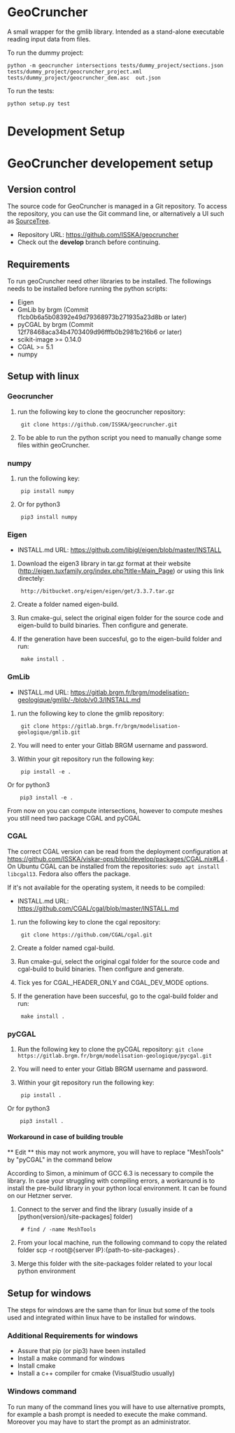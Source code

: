 GeoCruncher
===========

A small wrapper for the gmlib library. Intended as a stand-alone executable reading input data from files.

To run the dummy project:

```
python -m geocruncher intersections tests/dummy_project/sections.json tests/dummy_project/geocruncher_project.xml tests/dummy_project/geocruncher_dem.asc  out.json
```

To run the tests:

```
python setup.py test
```


Development Setup
=================

GeoCruncher developement setup
===============================

## Version control

The source code for GeoCruncher is managed in a Git repository. To access the repository, you can use the Git command line, or alternatively a UI such as [SourceTree](http://sourcetreeapp.com).
* Repository URL: https://github.com/ISSKA/geocruncher
* Check out the **develop** branch before continuing.

## Requirements

To run geoCruncher need other libraries to be installed. The followings needs to be installed before running the python scripts:

* Eigen
* GmLib by brgm (Commit f1cb0b6a5b08392e49d79368973b271935a23d8b or later)
* pyCGAL by brgm (Commit 12f78468aca34b4703409d96fffb0b2981b216b6 or later)
* scikit-image >= 0.14.0
* CGAL >= 5.1
* numpy
 
##  Setup with linux 

### Geocruncher

1. run the following key to clone the geocruncher repository:

        git clone https://github.com/ISSKA/geocruncher.git

2. To be able to run the python script you need to manually change some files within geoCruncher. 


### numpy

1. run the following key:
	
        pip install numpy

2. Or for python3
	
        pip3 install numpy

### Eigen

* INSTALL.md URL: https://github.com/libigl/eigen/blob/master/INSTALL

1. Download the eigen3 library in tar.gz format at their website (http://eigen.tuxfamily.org/index.php?title=Main_Page) or using this link directely:
	
        http://bitbucket.org/eigen/eigen/get/3.3.7.tar.gz

2. Create a folder named eigen-build.

3. Run cmake-gui, select the original eigen folder for the source code and eigen-build to build binaries. Then configure and generate.

4. If the generation have been succesful, go to the eigen-build folder and run:
	
        make install .

### GmLib

* INSTALL.md URL: https://gitlab.brgm.fr/brgm/modelisation-geologique/gmlib/-/blob/v0.3/INSTALL.md

1. run the following key to clone the gmlib repository:

        git clone https://gitlab.brgm.fr/brgm/modelisation-geologique/gmlib.git

2. You will need to enter your Gitlab BRGM username and password.

3. Within your git repository run the following key:
	
        pip install -e .

Or for python3
	
        pip3 install -e .

From now on you can compute intersections, however to compute meshes you still need two package CGAL and pyCGAL

### CGAL

The correct CGAL version can be read from the deployment configuration at https://github.com/ISSKA/viskar-ops/blob/develop/packages/CGAL.nix#L4 .
On Ubuntu CGAL can be installed from the repositories: `sudo apt install libcgal13`. Fedora also offers the package.

If it's not available for the operating system, it needs to be compiled:

* INSTALL.md URL: https://github.com/CGAL/cgal/blob/master/INSTALL.md

1. run the following key to clone the cgal repository:
	
        git clone https://github.com/CGAL/cgal.git

2. Create a folder named cgal-build.

3. Run cmake-gui, select the original cgal folder for the source code and cgal-build to build binaries. Then configure and generate.

4. Tick yes for CGAL_HEADER_ONLY and CGAL_DEV_MODE options.

5. If the generation have been succesful, go to the cgal-build folder and run:

        make install .

### pyCGAL

1. Run the following key to clone the pyCGAL repository:
        `git clone https://gitlab.brgm.fr/brgm/modelisation-geologique/pycgal.git`

2. You will need to enter your Gitlab BRGM username and password.

3. Within your git repository run the following key:
	
        pip install .

Or for python3
	
        pip3 install .

#### Workaround in case of building trouble

** Edit ** this may not work anymore, you will have to replace "MeshTools" by "pyCGAL" in the command below

According to Simon, a minimum of GCC 6.3 is necessary to compile the library. In case your struggling with compiling errors, a workaround is to install the pre-build library in your python local environment. It can be found on our Hetzner server.

1. Connect to the server and find the library (usually inside of a [python{version}/site-packages] folder)

        # find / -name MeshTools

2. From your local machine, run the following command to copy the related folder
    scp -r root@{server IP}:{path-to-site-packages} .

3. Merge this folder with the site-packages folder related to your local python environment

##  Setup for windows


The steps for windows are the same than for linux but some of the tools used and integrated within linux have to be installed for windows.

### Additional Requirements for windows

* Assure that pip (or pip3) have been installed
* Install a make command for windows
* Install cmake
* Install a c++ compiler for cmake (VisualStudio usually)

### Windows command

To run many of the command lines you will have to use alternative prompts, for example a bash prompt is needed to execute the make command. Moreover you may have to start the prompt as an administrator.
